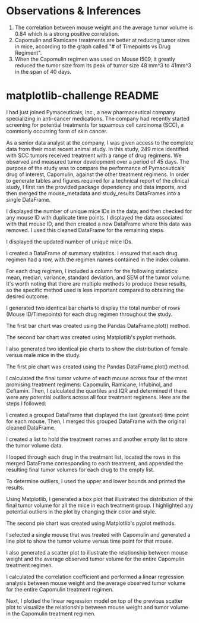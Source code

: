 # Observations & Inferences
1. The correlation between mouse weight and the average tumor volume is 0.84 which is a strong positive correlation. 
2. Capomulin and Ramicane treatments are better at reducing tumor sizes in mice, according to the graph called "# of Timepoints vs Drug Regiment". 
3. When the Capomulin regimen was used on Mouse I509, it greatly reduced the tumor size from its peak of tumor size 48 mm^3 to 41mm^3 in the span of 40 days. 

# matplotlib-challenge README
I had just joined Pymaceuticals, Inc., a new pharmaceutical company specializing in anti-cancer medications. The company had recently started screening for potential treatments for squamous cell carcinoma (SCC), a commonly occurring form of skin cancer.

As a senior data analyst at the company, I was given access to the complete data from their most recent animal study. In this study, 249 mice identified with SCC tumors received treatment with a range of drug regimens. We observed and measured tumor development over a period of 45 days. The purpose of the study was to compare the performance of Pymaceuticals' drug of interest, Capomulin, against the other treatment regimens.
In order to generate tables and figures required for a technical report of the clinical study, I first ran the provided package dependency and data imports, and then merged the mouse_metadata and study_results DataFrames into a single DataFrame.

I displayed the number of unique mice IDs in the data, and then checked for any mouse ID with duplicate time points. I displayed the data associated with that mouse ID, and then created a new DataFrame where this data was removed. I used this cleaned DataFrame for the remaining steps.

I displayed the updated number of unique mice IDs.

I created a DataFrame of summary statistics. I ensured that each drug regimen had a row, with the regimen names contained in the index column.

For each drug regimen, I included a column for the following statistics: mean, median, variance, standard deviation, and SEM of the tumor volume. It's worth noting that there are multiple methods to produce these results, so the specific method used is less important compared to obtaining the desired outcome.

I generated two identical bar charts to display the total number of rows (Mouse ID/Timepoints) for each drug regimen throughout the study.

The first bar chart was created using the Pandas DataFrame.plot() method.

The second bar chart was created using Matplotlib's pyplot methods.

I also generated two identical pie charts to show the distribution of female versus male mice in the study.

The first pie chart was created using the Pandas DataFrame.plot() method.

I calculated the final tumor volume of each mouse across four of the most promising treatment regimens: Capomulin, Ramicane, Infubinol, and Ceftamin. Then, I calculated the quartiles and IQR and determined if there were any potential outliers across all four treatment regimens. Here are the steps I followed:

I created a grouped DataFrame that displayed the last (greatest) time point for each mouse. Then, I merged this grouped DataFrame with the original cleaned DataFrame.

I created a list to hold the treatment names and another empty list to store the tumor volume data.

I looped through each drug in the treatment list, located the rows in the merged DataFrame corresponding to each treatment, and appended the resulting final tumor volumes for each drug to the empty list.

To determine outliers, I used the upper and lower bounds and printed the results.

Using Matplotlib, I generated a box plot that illustrated the distribution of the final tumor volume for all the mice in each treatment group. I highlighted any potential outliers in the plot by changing their color and style.

The second pie chart was created using Matplotlib's pyplot methods.

I selected a single mouse that was treated with Capomulin and generated a line plot to show the tumor volume versus time point for that mouse.

I also generated a scatter plot to illustrate the relationship between mouse weight and the average observed tumor volume for the entire Capomulin treatment regimen.

I calculated the correlation coefficient and performed a linear regression analysis between mouse weight and the average observed tumor volume for the entire Capomulin treatment regimen.

Next, I plotted the linear regression model on top of the previous scatter plot to visualize the relationship between mouse weight and tumor volume in the Capomulin treatment regimen. 
